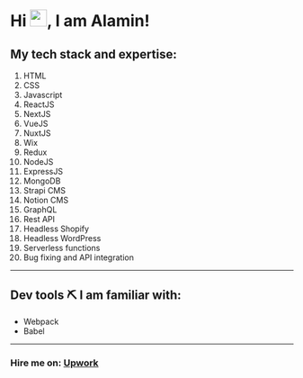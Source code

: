 # Hi <img src="https://raw.githubusercontent.com/MartinHeinz/MartinHeinz/master/wave.gif" width="30px">, I am Alamin!

## My tech stack and expertise:

1. HTML
2. CSS
3. Javascript
4. ReactJS
5. NextJS
6. VueJS
7. NuxtJS
8. Wix
9. Redux
10. NodeJS
11. ExpressJS
12. MongoDB
13. Strapi CMS
14. Notion CMS
15. GraphQL
16. Rest API
15. Headless Shopify
16. Headless WordPress
17. Serverless functions
18. Bug fixing and API integration

---
## Dev tools ⛏ I am familiar with:
- Webpack
- Babel

---
### Hire me on: [Upwork](https://www.upwork.com/freelancers/~01fc6138ad0b44435c)
